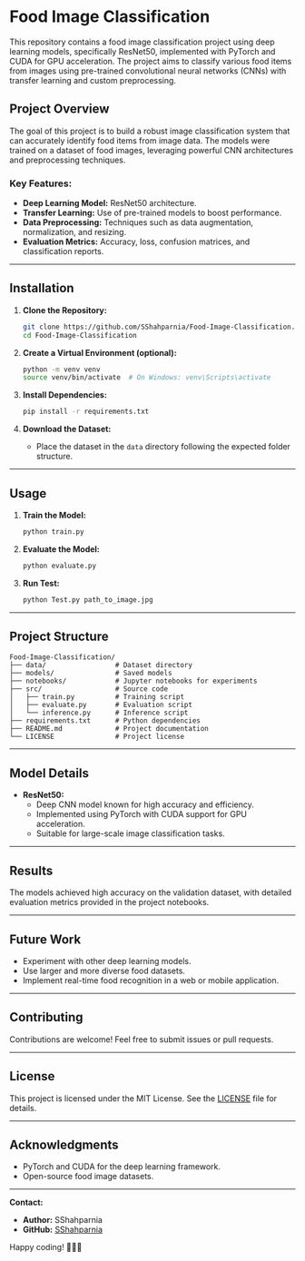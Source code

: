 # Food Image Classification

This repository contains a food image classification project using deep learning models, specifically ResNet50, implemented with PyTorch and CUDA for GPU acceleration. The project aims to classify various food items from images using pre-trained convolutional neural networks (CNNs) with transfer learning and custom preprocessing.

## Project Overview
The goal of this project is to build a robust image classification system that can accurately identify food items from image data. The models were trained on a dataset of food images, leveraging powerful CNN architectures and preprocessing techniques.

### Key Features:
- **Deep Learning Model:** ResNet50 architecture.
- **Transfer Learning:** Use of pre-trained models to boost performance.
- **Data Preprocessing:** Techniques such as data augmentation, normalization, and resizing.
- **Evaluation Metrics:** Accuracy, loss, confusion matrices, and classification reports.

---
## Installation

1. **Clone the Repository:**
   ```bash
   git clone https://github.com/SShahparnia/Food-Image-Classification.git
   cd Food-Image-Classification
   ```

2. **Create a Virtual Environment (optional):**
   ```bash
   python -m venv venv
   source venv/bin/activate  # On Windows: venv\Scripts\activate
   ```

3. **Install Dependencies:**
   ```bash
   pip install -r requirements.txt
   ```

4. **Download the Dataset:**
   - Place the dataset in the `data` directory following the expected folder structure.

---
## Usage

1. **Train the Model:**
   ```bash
   python train.py
   ```

2. **Evaluate the Model:**
   ```bash
   python evaluate.py
   ```

3. **Run Test:**
   ```bash
   python Test.py path_to_image.jpg
   ```

---
## Project Structure
```
Food-Image-Classification/
├── data/                 # Dataset directory
├── models/               # Saved models
├── notebooks/            # Jupyter notebooks for experiments
├── src/                  # Source code
│   ├── train.py          # Training script
│   ├── evaluate.py       # Evaluation script
│   └── inference.py      # Inference script
├── requirements.txt      # Python dependencies
├── README.md             # Project documentation
└── LICENSE               # Project license
```

---
## Model Details

- **ResNet50:**
  - Deep CNN model known for high accuracy and efficiency.
  - Implemented using PyTorch with CUDA support for GPU acceleration.
  - Suitable for large-scale image classification tasks.

---
## Results
The models achieved high accuracy on the validation dataset, with detailed evaluation metrics provided in the project notebooks.

---
## Future Work
- Experiment with other deep learning models.
- Use larger and more diverse food datasets.
- Implement real-time food recognition in a web or mobile application.

---
## Contributing
Contributions are welcome! Feel free to submit issues or pull requests.

---
## License
This project is licensed under the MIT License. See the [LICENSE](LICENSE) file for details.

---
## Acknowledgments
- PyTorch and CUDA for the deep learning framework.
- Open-source food image datasets.

---
**Contact:**
- **Author:** SShahparnia
- **GitHub:** [SShahparnia](https://github.com/SShahparnia)

Happy coding! 🍔🍕🍜
```

